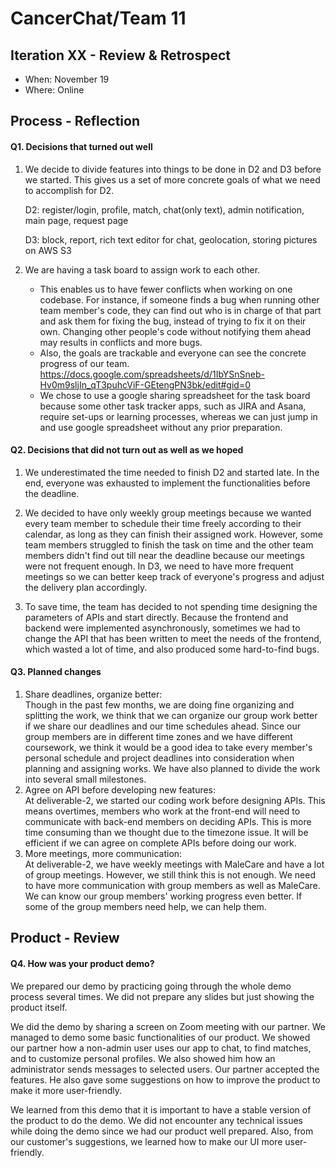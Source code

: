 # CancerChat/Team 11

## Iteration XX - Review & Retrospect

 * When: November 19
 * Where: Online

## Process - Reflection


#### Q1. Decisions that turned out well

 
1. We decide to divide features into things to be done in D2 and D3 before we started. This gives us a set of more concrete goals of what we need to accomplish for D2. 

    D2: register/login, profile, match, chat(only text), admin notification, main page, request page

    D3: block, report, rich text editor for chat, geolocation, storing pictures on AWS S3

2. We are having a task board to assign work to each other. 
    - This enables us to have fewer conflicts when working on one codebase. For instance, if someone finds a bug when running other team member's code, they can find out who is in charge of that part and ask them for fixing the bug, instead of trying to fix it on their own. Changing other people's code without notifying them ahead may results in conflicts and more bugs.
    - Also, the goals are trackable and everyone can see the concrete progress of our team. https://docs.google.com/spreadsheets/d/1IbYSnSneb-Hv0m9sljIn_qT3puhcViF-GEtengPN3bk/edit#gid=0 
    - We chose to use a google sharing spreadsheet for the task board because some other task tracker apps, such as JIRA and Asana, require set-ups or learning processes, whereas we can just jump in and use google spreadsheet without any prior preparation. 


#### Q2. Decisions that did not turn out as well as we hoped

1. We underestimated the time needed to finish D2 and started late. In the end, everyone was exhausted to implement the functionalities before the deadline. 

2. We decided to have only weekly group meetings because we wanted every team member to schedule their time freely according to their calendar, as long as they can finish their assigned work. However, some team members struggled to finish the task on time and the other team members didn't find out till near the deadline because our meetings were not frequent enough. In D3, we need to have more frequent meetings so we can better keep track of everyone's progress and adjust the delivery plan accordingly. 

3. To save time, the team has decided to not spending time designing the parameters of APIs and start directly. Because the frontend and backend were implemented asynchronously, sometimes we had to change the API that has been written to meet the needs of the frontend, which wasted a lot of time, and also produced some hard-to-find bugs.

#### Q3. Planned changes

1. Share deadlines, organize better:  
Though in the past few months, we are doing fine organizing and splitting the work, we think that we can organize our group work better if we share our deadlines and our time schedules ahead. Since our group members are in different time zones and we have different coursework, 
we think it would be a good idea to take every member's personal schedule and project deadlines into consideration when planning and assigning works. We have also planned to divide the work into several small milestones.
2. Agree on API before developing new features:  
At deliverable-2, we started our coding work before designing APIs. This means overtimes, members who work at the front-end will need to communicate with back-end members on deciding APIs. This is more time consuming than we thought due to the timezone issue. It will be efficient if we can agree on complete APIs before doing our work.
3. More meetings, more communication:  
At deliverable-2, we have weekly meetings with MaleCare and have a lot of group meetings. However, we still think this is not enough. We need to have more communication with group members as well as MaleCare. We can know our group members' working progress even better. If some of the group members need help, we can help them.

## Product - Review

#### Q4. How was your product demo?

We prepared our demo by practicing going through the whole demo process several times. We did not prepare any slides but just showing the product itself. 

We did the demo by sharing a screen on Zoom meeting with our partner. We managed to demo some basic functionalities of our product. We showed our partner how a non-admin user uses our app to chat, to find matches, and to customize personal profiles. We also showed him how an administrator sends messages to selected users. Our partner accepted the features. He also gave some suggestions on how to improve the product to make it more user-friendly.

We learned from this demo that it is important to have a stable version of the product to do the demo. We did not encounter any technical issues while doing the demo since we had our product well prepared. Also, from our customer's suggestions, we learned how to make our UI more user-friendly.
